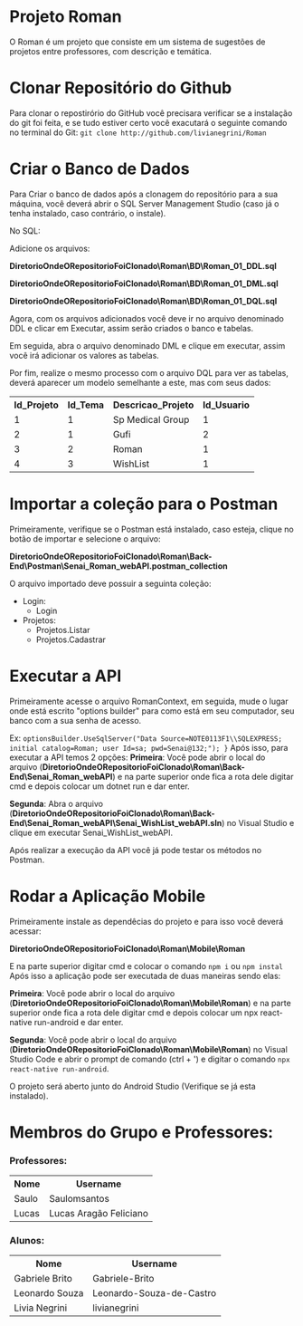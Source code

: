 # Projeto Roman
O Roman é um projeto que consiste em um sistema de sugestões de projetos entre professores, com descrição e temática.

# Clonar Repositório do Github
Para clonar o repostirório do GitHub você precisara verificar se a instalação do git foi feita, e se tudo estiver certo você exacutará o seguinte comando no terminal do Git:
`git clone http://github.com/livianegrini/Roman`

# Criar o Banco de Dados
Para Criar o banco de dados após a clonagem do repositório para a sua máquina, você deverá abrir o SQL Server Management Studio (caso já o tenha instalado, caso contrário, o instale).

No SQL:

Adicione os arquivos:

__DiretorioOndeORepositorioFoiClonado\Roman\BD\Roman_01_DDL.sql__

__DiretorioOndeORepositorioFoiClonado\Roman\BD\Roman_01_DML.sql__

__DiretorioOndeORepositorioFoiClonado\Roman\BD\Roman_01_DQL.sql__

Agora, com os arquivos adicionados você deve ir no arquivo denominado DDL e clicar em Executar, assim serão criados o banco e tabelas.

Em seguida, abra o arquivo denominado DML e clique em executar, assim você irá adicionar os valores as tabelas.

Por fim, realize o mesmo processo com o arquivo DQL para ver as tabelas, deverá aparecer um modelo semelhante a este, mas com seus dados:

<table>
<tr>
  <th>Id_Projeto</th>
  <th>Id_Tema</th>
  <th>Descricao_Projeto</th>
  <th>Id_Usuario</th>
</tr>
<tr>
  <td>1</td>
  <td>1</td>
  <td>Sp Medical Group</td>
  <td>1</td>
</tr>
  <tr>
  <td>2</td>
  <td>1</td>
  <td>Gufi</td>
  <td>2</td>
</tr>
  <tr>
  <td>3</td>
  <td>2</td>
  <td>Roman</td>
  <td>1</td>
</tr>
  <tr>
  <td>4</td>
  <td>3</td>
  <td>WishList</td>
  <td>1</td>
</tr>
</table>

# Importar a coleção para o Postman
Primeiramente, verifique se o Postman está instalado, caso esteja, clique no botão de importar e selecione o arquivo:

__DiretorioOndeORepositorioFoiClonado\Roman\Back-End\Postman\Senai_Roman_webAPI.postman_collection__

O arquivo importado deve possuir a seguinta coleção:
*	Login:
    *	Login
*	Projetos:
    *	Projetos.Listar
    *	Projetos.Cadastrar

# Executar a API
Primeiramente acesse o arquivo RomanContext, em seguida, mude o lugar onde está escrito "options builder" para como está em seu computador, seu banco com a sua senha de acesso.

Ex: `optionsBuilder.UseSqlServer("Data Source=NOTE0113F1\\SQLEXPRESS; initial catalog=Roman; user Id=sa; pwd=Senai@132;"); }`
Após isso, para executar a API temos 2 opções:
__Primeira__: Você pode abrir o local do arquivo (__DiretorioOndeORepositorioFoiClonado\Roman\Back-End\Senai_Roman_webAPI__) e na parte superior onde fica a rota dele digitar cmd e depois colocar um dotnet run e dar enter.

__Segunda__: Abra o arquivo (__DiretorioOndeORepositorioFoiClonado\Roman\Back-End\Senai_Roman_webAPI\Senai_WishList_webAPI.sln__) no Visual Studio e clique em executar Senai_WishList_webAPI.

Após realizar a execução da API você já pode testar os métodos no Postman.

# Rodar a Aplicação Mobile

Primeiramente instale as dependêcias do projeto e para isso você deverá acessar:

__DiretorioOndeORepositorioFoiClonado\Roman\Mobile\Roman__

E na parte superior digitar cmd e colocar o comando `npm i` ou `npm instal`
Após isso a aplicação pode ser executada de duas maneiras sendo elas:

__Primeira__: Você pode abrir o local do arquivo (__DiretorioOndeORepositorioFoiClonado\Roman\Mobile\Roman__) e na parte superior onde fica a rota dele digitar cmd e depois colocar um npx react-native run-android e dar enter.

__Segunda__: Você pode abrir o local do arquivo (__DiretorioOndeORepositorioFoiClonado\Roman\Mobile\Roman__) no Visual Studio Code e abrir o prompt de comando (ctrl + ') e digitar o comando `npx react-native run-android`.

O projeto será aberto junto do Android Studio (Verifique se já esta instalado).

# Membros do Grupo e Professores:
### Professores:


<table>
<tr>
  <th>Nome</th>
  <th>Username</th>
</tr>
<tr>
  <td>Saulo</td>
  <td>Saulomsantos</td>
</tr>
<tr>
  <td>Lucas</td>
  <td>Lucas Aragão Feliciano</td>
</tr>
</table>


### Alunos:

<table>
<tr>
  <th>Nome</th>
  <th>Username</th>
</tr>
<tr>
  <td>Gabriele Brito</td>
  <td>Gabriele-Brito</td>
</tr>
<tr>
  <td>Leonardo Souza</td>
  <td>Leonardo-Souza-de-Castro</td>
</tr>
<tr>
  <td>Livia Negrini</td>
  <td>livianegrini</td>
</tr>
</table>
